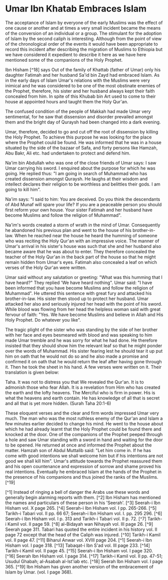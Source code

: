 Umar Ibn Khatab Embraces Islam
==============================

The acceptance of Islam by everyone of the early Muslims was the effect
of one cause or another and at times a very small incident became the
means of the conversion of an individual or a group. The stimulant for
the adoption of Islam by the second caliph is interesting. Although from
the point of view of the chronological order of the events it would have
been appropriate to record this incident after describing the migration
of Muslims to Ethiopia but we have considered it expedient to describe
it here as we have here mentioned some of the companions of the Holy
Prophet.

Ibn Hisham [^18] says Out of the family of Khattab (father of Umar) only
his daughter Fatimah and her husband Sa'id bin Zayd had embraced Islam.
As in the early days of Islam Umar's relations with the Muslims were
very inimical and he was considered to be one of the most obstinate
enemies of the Prophet, therefore, his sister and her husband always
kept their faith concealed from him. In spite of this Khubab bin Art
used to come to their house at appointed hours and taught them the Holy
Qur'an.

The confused condition of the people of Makkah had made Umar very
sentimental, for he saw that dissension and disorder prevailed amongst
them and the bright day of Quraysh had been changed into a dark
evening.

Umar, therefore, decided to go and cut off the root of dissension by
killing the Holy Prophet. To achieve this purpose he was looking for the
place where the Prophet could be found. He was informed that he was in a
house situated by the side of the bazaar of Safa, and forty persons like
Hamzah, Abu Bakr, Ali etc. had undertaken to protect and defend him.

Na'im bin Abdullah who was one of the close friends of Umar says: I saw
Umar carrying his sword. I enquired about the purpose for which he was
going. He replied thus: "I am going in search of Muhammad who has
created dissension amongst Quraysh. He laughs at their wisdom and
intellect declares their religion to be worthless and belittles their
gods. I am going to kill him".

Na'im says: "I said to him: You are deceived. Do you think the
descendants of Abd Munaf will spare your life? If you are a peaceable
person you should first reform your own house. Your sister Fatimah and
her husband have become Muslims and follow the religion of Muhammad".

Na'im's words created a storm of wrath in the mind of Umar.
Consequently he abandoned his previous plan and went to the house of his
brother-in-law. When he reached near the house he heard the humming of
someone who was reciting the Holy Qur'an with an impressive voice. The
manner of Umar's arrival in his sister's house was such that she and her
husband also became aware that he was about to enter. They therefore
concealed the teacher of the Holy Qur'an in the back part of the house
so that he might remain hidden from Umar's eyes. Fatimah also concealed
a leaf on which verses of the Holy Qur'an were written.

Umar said without any salutation or greeting: "What was this humming
that I have heard?" They replied 'We have heard nothing". Umar said: "I
have been informed that you have become Muslims and follow the religion
of Muhammad". He uttered this sentence with great fury and attacked his
brother-in-law. His sister then stood up to protect her husband. Umar
attacked her also and seriously injured her head with the point of his
sword. While blood was flowing from her head the helpless woman said
with great fervour of faith: "Yes. We have become Muslims and believe in
Allah and His Holy Prophet. Do whatever you like".

The tragic plight of the sister who was standing by the side of her
brother with her face and eyes besmeared with blood and was speaking to
him made Umar tremble and he was sorry for what he had done. He
therefore insisted that they should show him the relevant leaf so that
he might ponder over the words of Muhammad. His sister fearing lest he
should tear it up put him on oath that he would not do so and he also
made a promise and confirmed it on oath that he would return the leaf
after having gone through it. Then he took the sheet in his hand. A few
verses were written on it. Their translation is given below:

Taha. It was not to distress you that We revealed the Qur'an. It is to
admonish those who fear Allah. It is a revelation from Him who has
created the earth and the lofty heavens. The Merciful who is firm in
power. His is what the heavens and earth contain. He has knowledge of
all that is secret and all that is yet more hidden. (Surah Taha
20:1-6)

These eloquent verses and the clear and firm words impressed Umar very
much. The man who was the most ruthless enemy of the Qur'an and Islam a
few minutes earlier decided to change his mind. He went to the house
about which he had already learnt that the Holy Prophet could be found
there and knocked at the door. One of the companions of the Prophet
peeped through a hole and saw Umar standing with a sword in hand and
waiting for the door to be opened. He returned at once and informed the
Prophet about the matter. Hamzah son of Abdul Muttalib said: "Let him
come in. If he has come with good intentions we shall welcome him but if
his intentions are not good we shall kill him". Umar's attitude towards
the Prophet reassured them and his open countenance and expression of
sorrow and shame proved his real intentions. Eventually he embraced
Islam at the hands of the Prophet in the presence of his companions and
thus joined the ranks of the Muslims.[^19]

[^1] Instead of ringing a bell of danger the Arabs use these words and
generally begin alarming reports with them.
[^2] Ibn Hisham has mentioned the names and particulars of these person
in his 'Seerah'.
[^3] Seerah-i Ibn Hisham vol. X page 265.
[^4] Seerah-i Ibn Hisham vol. I pp. 265-266.
[^5] Tarikh-i Tabari vol. II pp. 66 67; Seerah-i Ibn Hisham vol. I. pp.
295 296.
[^6] Seerah-i Ibn Hisham vol. I p. 313 and Tarikh-i Tabari vol. II p.
72.
[^7] Tarikh-i Kamil vol. II page 59.
[^8] al-Bidayah wan Nihayah vol. III page 26.
[^9] Seerah page 311. Tabari has quoted the entire incident in his
history vol. II page 72 except that the head of the Caliph was
injured.
[^10] Tarikh-i Kamil vol. II page 47.
[^11] Biharul Anwar vol. XVIII page 204.
[^1] Seerah-i Ibn Hisham vol. I page 318.
[^13] Tabaqat-i Ibn S'ad vol. III page 233.
[^14] Tarikh-i Kamil vol. II page 45.
[^15] Seerah-i Ibn Hisham vol. I page 320.
[^16] Seerah Ibn Hisham vol. I page 314.
[^17] Tarikh-i Kamil vol. II pp. 47-51; Usudul Ghabah; al-Asabah
al-lst'iab etc.
[^18] Seerah Ibn Hisham vol. I page 365.
[^19] Ibn Hisham has given another version of the embracement of Islam
by Umar. (vol. I page 368).


